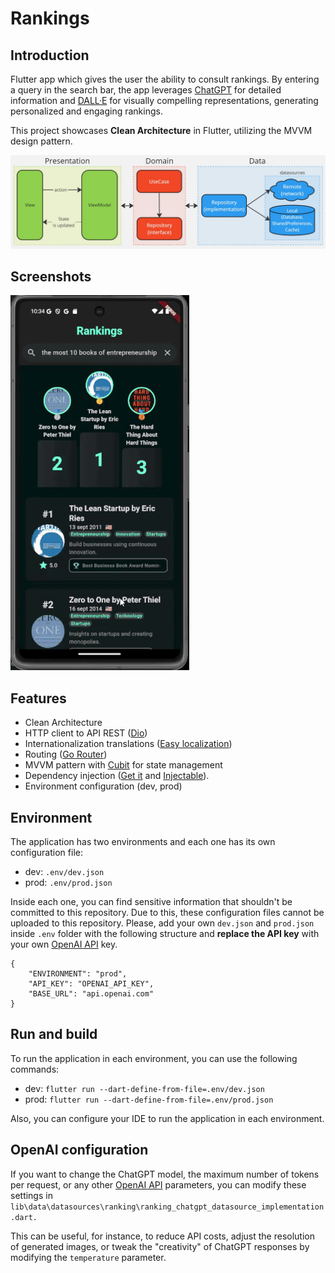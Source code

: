 # Rankings

## Introduction

Flutter app which gives the user the ability to consult rankings. By entering a query in the search bar, the app leverages [ChatGPT](https://chatgpt.com/) for detailed information and [DALL·E](https://openai.com/index/dall-e/) for visually compelling representations, generating personalized and engaging rankings.

This project showcases **Clean Architecture** in Flutter, utilizing the MVVM design pattern.

![architecture](./art/clean_architecture_mvvm.jpg)


## Screenshots

![demo](./art/screenrecord.gif)

## Features

- Clean Architecture
- HTTP client to API REST ([Dio](https://pub.dev/packages/dio))
- Internationalization translations ([Easy localization](https://pub.dev/packages/easy_localization))
- Routing ([Go Router](https://pub.dev/packages/go_router))
- MVVM pattern with [Cubit](https://pub.dev/packages/flutter_bloc) for state management
- Dependency injection ([Get it](https://pub.dev/packages/get_it) and [Injectable](https://pub.dev/packages/injectable)).
- Environment configuration (dev, prod)

## Environment

The application has two environments and each one has its own configuration file:

- dev: `.env/dev.json`
- prod: `.env/prod.json`

Inside each one, you can find sensitive information that shouldn't be committed to this repository. Due to this, these configuration files cannot be uploaded to this repository. Please, add your own `dev.json` and `prod.json` inside `.env` folder with the following structure and **replace the API key** with your own [OpenAI API](https://openai.com/api/) key.

```
{
    "ENVIRONMENT": "prod",
    "API_KEY": "OPENAI_API_KEY",
    "BASE_URL": "api.openai.com"
}
```

## Run and build

To run the application in each environment, you can use the following commands:

- dev: `flutter run --dart-define-from-file=.env/dev.json`
- prod: `flutter run --dart-define-from-file=.env/prod.json`

Also, you can configure your IDE to run the application in each environment.

## OpenAI configuration

If you want to change the ChatGPT model, the maximum number of tokens per request, or any other [OpenAI API](https://platform.openai.com/) parameters, you can modify these settings in `lib\data\datasources\ranking\ranking_chatgpt_datasource_implementation.dart.`

This can be useful, for instance, to reduce API costs, adjust the resolution of generated images, or tweak the "creativity" of ChatGPT responses by modifying the `temperature` parameter.

